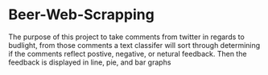 # Beer-Web-Scrapping
The purpose of this project to take comments from twitter in regards to budlight, from those comments a text classifer will sort through determining if the comments reflect postive, negative, or netural feedback. Then the feedback is displayed in line, pie, and bar graphs  
